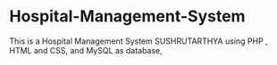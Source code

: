 # Hospital-Management-System
This is a Hospital Management System SUSHRUTARTHYA using PHP , HTML and CSS, and MySQL as database,
